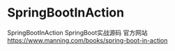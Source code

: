 # SpringBootInAction
SpringBootInAction  SpringBoot实战源码 官方网站 https://www.manning.com/books/spring-boot-in-action
